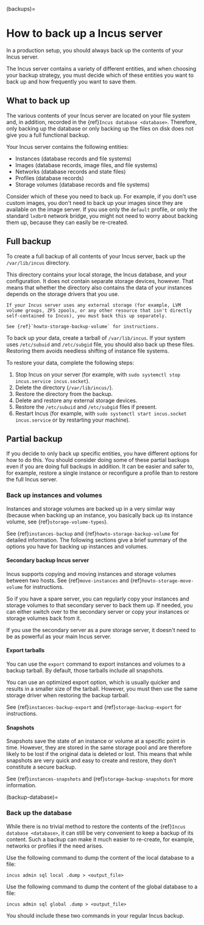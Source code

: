(backups)=
# How to back up a Incus server

In a production setup, you should always back up the contents of your Incus server.

The Incus server contains a variety of different entities, and when choosing your backup strategy, you must decide which of these entities you want to back up and how frequently you want to save them.

## What to back up

The various contents of your Incus server are located on your file system and, in addition, recorded in the {ref}`Incus database <database>`.
Therefore, only backing up the database or only backing up the files on disk does not give you a full functional backup.

Your Incus server contains the following entities:

- Instances (database records and file systems)
- Images (database records, image files, and file systems)
- Networks (database records and state files)
- Profiles (database records)
- Storage volumes (database records and file systems)

Consider which of these you need to back up.
For example, if you don't use custom images, you don't need to back up your images since they are available on the image server.
If you use only the `default` profile, or only the standard `lxdbr0` network bridge, you might not need to worry about backing them up, because they can easily be re-created.

## Full backup

To create a full backup of all contents of your Incus server, back up the `/var/lib/incus` directory.

This directory contains your local storage, the Incus database, and your configuration.
It does not contain separate storage devices, however.
That means that whether the directory also contains the data of your instances depends on the storage drivers that you use.

```{important}
If your Incus server uses any external storage (for example, LVM volume groups, ZFS zpools, or any other resource that isn't directly self-contained to Incus), you must back this up separately.

See {ref}`howto-storage-backup-volume` for instructions.
```

To back up your data, create a tarball of `/var/lib/incus`.
If your system uses `/etc/subuid` and `/etc/subgid` file, you should also back up these files.
Restoring them avoids needless shifting of instance file systems.

To restore your data, complete the following steps:

1. Stop Incus on your server (for example, with `sudo systemctl stop incus.service incus.socket`).
1. Delete the directory (`/var/lib/incus/`).
1. Restore the directory from the backup.
1. Delete and restore any external storage devices.
1. Restore the `/etc/subuid` and `/etc/subgid` files if present.
1. Restart Incus (for example, with `sudo systemctl start incus.socket incus.service` or by restarting your machine).

## Partial backup

If you decide to only back up specific entities, you have different options for how to do this.
You should consider doing some of these partial backups even if you are doing full backups in addition.
It can be easier and safer to, for example, restore a single instance or reconfigure a profile than to restore the full Incus server.

### Back up instances and volumes

Instances and storage volumes are backed up in a very similar way (because when backing up an instance, you basically back up its instance volume, see {ref}`storage-volume-types`).

See {ref}`instances-backup` and {ref}`howto-storage-backup-volume` for detailed information.
The following sections give a brief summary of the options you have for backing up instances and volumes.

#### Secondary backup Incus server

Incus supports copying and moving instances and storage volumes between two hosts.
See {ref}`move-instances` and {ref}`howto-storage-move-volume` for instructions.

So if you have a spare server, you can regularly copy your instances and storage volumes to that secondary server to back them up.
If needed, you can either switch over to the secondary server or copy your instances or storage volumes back from it.

If you use the secondary server as a pure storage server, it doesn't need to be as powerful as your main Incus server.

#### Export tarballs

You can use the `export` command to export instances and volumes to a backup tarball.
By default, those tarballs include all snapshots.

You can use an optimized export option, which is usually quicker and results in a smaller size of the tarball.
However, you must then use the same storage driver when restoring the backup tarball.

See {ref}`instances-backup-export` and {ref}`storage-backup-export` for instructions.

#### Snapshots

Snapshots save the state of an instance or volume at a specific point in time.
However, they are stored in the same storage pool and are therefore likely to be lost if the original data is deleted or lost.
This means that while snapshots are very quick and easy to create and restore, they don't constitute a secure backup.

See {ref}`instances-snapshots` and {ref}`storage-backup-snapshots` for more information.

(backup-database)=
### Back up the database

While there is no trivial method to restore the contents of the {ref}`Incus database <database>`, it can still be very convenient to keep a backup of its content.
Such a backup can make it much easier to re-create, for example, networks or profiles if the need arises.

Use the following command to dump the content of the local database to a file:

    incus admin sql local .dump > <output_file>

Use the following command to dump the content of the global database to a file:

    incus admin sql global .dump > <output_file>

You should include these two commands in your regular Incus backup.
